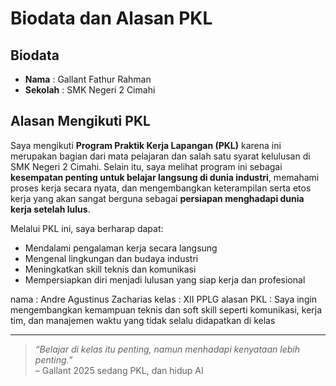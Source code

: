 #  Biodata dan Alasan PKL

##  Biodata

- **Nama**  : Gallant Fathur Rahman  
- **Sekolah** : SMK Negeri 2 Cimahi  

##  Alasan Mengikuti PKL

Saya mengikuti **Program Praktik Kerja Lapangan (PKL)** karena ini merupakan bagian dari mata pelajaran dan salah satu syarat kelulusan di SMK Negeri 2 Cimahi. Selain itu, saya melihat program ini sebagai **kesempatan penting untuk belajar langsung di dunia industri**, memahami proses kerja secara nyata, dan mengembangkan keterampilan serta etos kerja yang akan sangat berguna sebagai **persiapan menghadapi dunia kerja setelah lulus**.

Melalui PKL ini, saya berharap dapat:
- Mendalami pengalaman kerja secara langsung  
- Mengenal lingkungan dan budaya industri  
- Meningkatkan skill teknis dan komunikasi  
- Mempersiapkan diri menjadi lulusan yang siap kerja dan profesional

nama : Andre Agustinus Zacharias
kelas : XII PPLG 
alasan PKL :
Saya ingin mengembangkan kemampuan teknis dan soft skill seperti komunikasi,
kerja tim, dan manajemen waktu yang tidak selalu didapatkan di kelas


---

> *“Belajar di kelas itu penting, namun menhadapi kenyataan lebih penting.”*  
> – Gallant 2025 sedang PKL, dan hidup AI 

